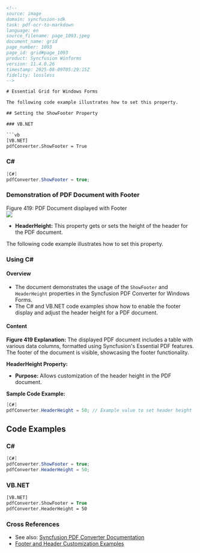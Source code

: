 ```html
<!-- 
source: image
domain: syncfusion-sdk
task: pdf-ocr-to-markdown
language: en
source_filename: page_1093.jpeg
document_name: grid
page_number: 1093
page_id: grid#page_1093
product: Syncfusion Winforms
version: 11.4.0.26
timestamp: 2025-08-09T05:29:15Z
fidelity: lossless
-->

# Essential Grid for Windows Forms

The following code example illustrates how to set this property.

## Setting the ShowFooter Property

### VB.NET

```vb
[VB.NET]
pdfConverter.ShowFooter = True
```

### C#

```csharp
[C#]
pdfConverter.ShowFooter = true;
```

### Demonstration of PDF Document with Footer

Figure 419: PDF Document displayed with Footer  
![](Syncfusion_Essential_PDF_Table.png)  

- **HeaderHeight:** This property gets or sets the height of the header for the PDF document.

The following code example illustrates how to set this property.

### Using C#

#### Overview
- The document demonstrates the usage of the `ShowFooter` and `HeaderHeight` properties in the Syncfusion PDF Converter for Windows Forms.  
- The C# and VB.NET code examples show how to enable the footer display and adjust the header height for a PDF document.

#### Content

**Figure 419 Explanation:**
The displayed PDF document includes a table with various data columns, formatted using Syncfusion's Essential PDF features. The footer of the document is visible, showcasing the footer functionality.

**HeaderHeight Property:**
- **Purpose:** Allows customization of the header height in the PDF document.

**Sample Code Example:**
```csharp
[C#]
pdfConverter.HeaderHeight = 50; // Example value to set header height
```

## Code Examples

### C#
```csharp
[C#]
pdfConverter.ShowFooter = true;
pdfConverter.HeaderHeight = 50;
```

### VB.NET
```vb
[VB.NET]
pdfConverter.ShowFooter = True
pdfConverter.HeaderHeight = 50
```

### Cross References
- See also: [Syncfusion PDF Converter Documentation](#)
- [Footer and Header Customization Examples](#)

<!-- tags: [windows forms, pdf converter, syncfusion, grid] keywords: [Syncfusion, PDF, HeaderHeight, ShowFooter, Windows Forms, code samples] -->
```